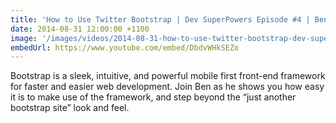 ```yaml
---
title: 'How to Use Twitter Bootstrap | Dev SuperPowers Episode #4 | Ben Cull'
date: 2014-08-31 12:00:00 +1100
image: '/images/videos/2014-08-31-how-to-use-twitter-bootstrap-dev-superpowers-episode-4-ben-cull.jpg'
embedUrl: https://www.youtube.com/embed/DbdvWHkSEZo
---
```


Bootstrap is a sleek, intuitive, and powerful mobile first front-end framework for faster and easier web development. Join Ben as he shows you how easy it is to make use of the framework, and step beyond the “just another bootstrap site” look and feel.
